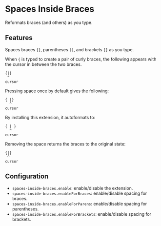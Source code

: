 # Spaces Inside Braces

Reformats braces (and others) as you type.

## Features

Spaces braces `{}`, parentheses `()`, and brackets `[]` as you type.

When `{` is typed to create a pair of curly braces, the following appears with the cursor in between the two braces.

    {|}
     ^
    cursor

Pressing space once by default gives the following:

    { |}
      ^
    cursor

By installing this extension, it autoformats to:

    { | }
      ^
    cursor

Removing the space returns the braces to the original state:

    {|}
     ^
    cursor

## Configuration

- `spaces-inside-braces.enable`: enable/disable the extension.
- `spaces-inside-braces.enableForBraces`: enable/disable spacing for braces.
- `spaces-inside-braces.enableForParens`: enable/disable spacing for parentheses.
- `spaces-inside-braces.enableForBrackets`: enable/disable spacing for brackets.
